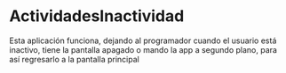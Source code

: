 # ActividadesInactividad
Esta aplicación funciona, dejando al programador cuando el usuario está inactivo, tiene la pantalla apagado o mando la app a segundo plano, para así regresarlo a la pantalla principal
